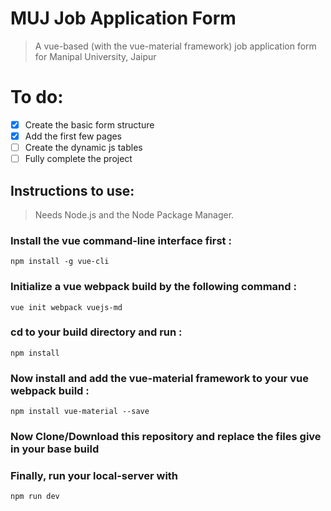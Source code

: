 # MUJ Job Application Form

> A vue-based (with the vue-material framework) job application form for Manipal University, Jaipur


# To do:
- [x] Create the basic form structure
- [x] Add the first few pages
- [ ] Create the dynamic js tables
- [ ] Fully complete the project

## Instructions to use: 
> Needs Node.js and the Node Package Manager.


### Install the vue command-line interface first :
```
npm install -g vue-cli
```

### Initialize a vue webpack build by the following command :
```
vue init webpack vuejs-md
```

### cd to your build directory and run :
```
npm install
```

### Now install and add the vue-material framework to your vue webpack build :
```
npm install vue-material --save
```

### Now Clone/Download this repository and replace the files give in your base build

### Finally, run your local-server with
```
npm run dev
```
